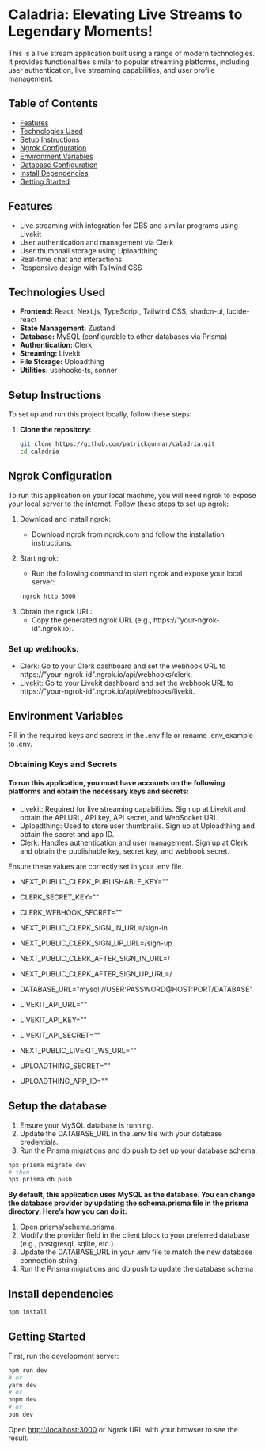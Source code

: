 # Caladria: Elevating Live Streams to Legendary Moments!

This is a live stream application built using a range of modern technologies. It provides functionalities similar to popular streaming platforms, including user authentication, live streaming capabilities, and user profile management.

## Table of Contents

- [Features](#features)
- [Technologies Used](#technologies-used)
- [Setup Instructions](#setup-instructions)
- [Ngrok Configuration](#ngrok-configuration)
- [Environment Variables](#environment-variables)
- [Database Configuration](#database-configuration)
- [Install Dependencies](#install-dependencies)
- [Getting Started](#getting-started)

## Features

- Live streaming with integration for OBS and similar programs using Livekit
- User authentication and management via Clerk
- User thumbnail storage using Uploadthing
- Real-time chat and interactions
- Responsive design with Tailwind CSS

## Technologies Used

- **Frontend:** React, Next.js, TypeScript, Tailwind CSS, shadcn-ui, lucide-react
- **State Management:** Zustand
- **Database:** MySQL (configurable to other databases via Prisma)
- **Authentication:** Clerk
- **Streaming:** Livekit
- **File Storage:** Uploadthing
- **Utilities:** usehooks-ts, sonner

## Setup Instructions

To set up and run this project locally, follow these steps:

1. **Clone the repository:**
   ```sh
   git clone https://github.com/patrickgunnar/caladria.git
   cd caladria

## Ngrok Configuration
To run this application on your local machine, you will need ngrok to expose your local server to the internet. Follow these steps to set up ngrok:

1. Download and install ngrok:
    - Download ngrok from ngrok.com and follow the installation instructions.

2. Start ngrok:
    - Run the following command to start ngrok and expose your local server:

```sh
    ngrok http 3000
```

3. Obtain the ngrok URL:
    - Copy the generated ngrok URL (e.g., https://"your-ngrok-id".ngrok.io).

### Set up webhooks:

- Clerk: Go to your Clerk dashboard and set the webhook URL to https://"your-ngrok-id".ngrok.io/api/webhooks/clerk.
- Livekit: Go to your Livekit dashboard and set the webhook URL to https://"your-ngrok-id".ngrok.io/api/webhooks/livekit.

## Environment Variables

Fill in the required keys and secrets in the .env file or rename .env_example to .env.

### Obtaining Keys and Secrets

#### To run this application, you must have accounts on the following platforms and obtain the necessary keys and secrets:

- Livekit: Required for live streaming capabilities. Sign up at Livekit and obtain the API URL, API key, API secret, and WebSocket URL.
- Uploadthing: Used to store user thumbnails. Sign up at Uploadthing and obtain the secret and app ID.
- Clerk: Handles authentication and user management. Sign up at Clerk and obtain the publishable key, secret key, and webhook secret.

Ensure these values are correctly set in your .env file.

- NEXT_PUBLIC_CLERK_PUBLISHABLE_KEY=""
- CLERK_SECRET_KEY=""
- CLERK_WEBHOOK_SECRET=""

- NEXT_PUBLIC_CLERK_SIGN_IN_URL=/sign-in
- NEXT_PUBLIC_CLERK_SIGN_UP_URL=/sign-up
- NEXT_PUBLIC_CLERK_AFTER_SIGN_IN_URL=/
- NEXT_PUBLIC_CLERK_AFTER_SIGN_UP_URL=/

- DATABASE_URL="mysql://USER:PASSWORD@HOST:PORT/DATABASE"

- LIVEKIT_API_URL=""
- LIVEKIT_API_KEY=""
- LIVEKIT_API_SECRET=""
- NEXT_PUBLIC_LIVEKIT_WS_URL=""

- UPLOADTHING_SECRET=""
- UPLOADTHING_APP_ID=""

## Setup the database

1. Ensure your MySQL database is running.
2. Update the DATABASE_URL in the .env file with your database credentials.
3. Run the Prisma migrations and db push to set up your database schema:

```bash
npx prisma migrate dev
# then
npx prisma db push
```


**By default, this application uses MySQL as the database. You can change the database provider by updating the schema.prisma file in the prisma directory. Here’s how you can do it:**

1. Open prisma/schema.prisma.
2. Modify the provider field in the client block to your preferred database (e.g., postgresql, sqlite, etc.).
3. Update the DATABASE_URL in your .env file to match the new database connection string.
4. Run the Prisma migrations and db push to update the database schema

## Install dependencies
```bash
npm install
```

## Getting Started

First, run the development server:

```bash
npm run dev
# or
yarn dev
# or
pnpm dev
# or
bun dev
```

Open [http://localhost:3000](http://localhost:3000) or Ngrok URL with your browser to see the result.
